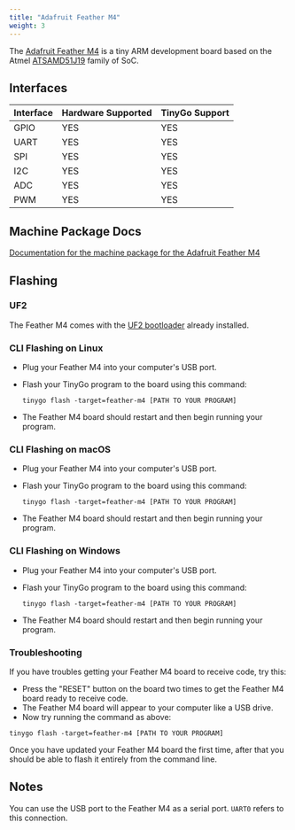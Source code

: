 ```yaml
---
title: "Adafruit Feather M4"
weight: 3
---
```


The [Adafruit Feather M4](https://www.adafruit.com/product/3857) is a tiny ARM development board based on the Atmel [ATSAMD51J19](https://www.microchip.com/wwwproducts/en/ATSAMD51J19A) family of SoC.

## Interfaces

| Interface | Hardware Supported | TinyGo Support |
| --------- | ------------- | ----- |
| GPIO      | YES | YES |
| UART      | YES | YES |
| SPI      | YES | YES |
| I2C      | YES | YES |
| ADC      | YES | YES |
| PWM      | YES | YES |

## Machine Package Docs

[Documentation for the machine package for the Adafruit Feather M4](../machine/feather-m4)

## Flashing

### UF2

The Feather M4 comes with the [UF2 bootloader](https://github.com/Microsoft/uf2) already installed.

### CLI Flashing on Linux

- Plug your Feather M4 into your computer's USB port.
- Flash your TinyGo program to the board using this command:

    ```shell
    tinygo flash -target=feather-m4 [PATH TO YOUR PROGRAM]
    ```

- The Feather M4 board should restart and then begin running your program.

### CLI Flashing on macOS

- Plug your Feather M4 into your computer's USB port.
- Flash your TinyGo program to the board using this command:

    ```shell
    tinygo flash -target=feather-m4 [PATH TO YOUR PROGRAM]
    ```

- The Feather M4 board should restart and then begin running your program.

### CLI Flashing on Windows

- Plug your Feather M4 into your computer's USB port.
- Flash your TinyGo program to the board using this command:

    ```shell
    tinygo flash -target=feather-m4 [PATH TO YOUR PROGRAM]
    ```

- The Feather M4 board should restart and then begin running your program.

### Troubleshooting

If you have troubles getting your Feather M4 board to receive code, try this:

- Press the "RESET" button on the board two times to get the Feather M4 board ready to receive code.
- The Feather M4 board will appear to your computer like a USB drive.
- Now try running the command as above:


```shell
tinygo flash -target=feather-m4 [PATH TO YOUR PROGRAM]
```

Once you have updated your Feather M4 board the first time, after that you should be able to flash it entirely from the command line.

## Notes

You can use the USB port to the Feather M4 as a serial port. `UART0` refers to this connection.
